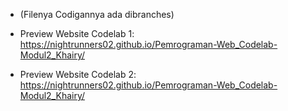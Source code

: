 - (Filenya Codigannya ada dibranches)

- Preview Website Codelab 1: https://nightrunners02.github.io/Pemrograman-Web_Codelab-Modul2_Khairy/

- Preview Website Codelab 2: https://nightrunners02.github.io/Pemrograman-Web_Codelab-Modul2_Khairy/


